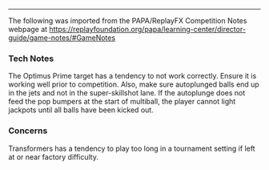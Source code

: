 ***
The following was imported from the PAPA/ReplayFX Competition Notes webpage at https://replayfoundation.org/papa/learning-center/director-guide/game-notes/#GameNotes

### Tech Notes
            
The Optimus Prime target has a tendency to not work correctly. Ensure it is working well prior to competition. Also, make sure autoplunged balls end up in the jets and not in the super-skillshot lane. If the autoplunge does not feed the pop bumpers at the start of multiball, the player cannot light jackpots until all balls have been kicked out.

### Concerns
            
Transformers has a tendency to play too long in a tournament setting if left at or near factory difficulty.